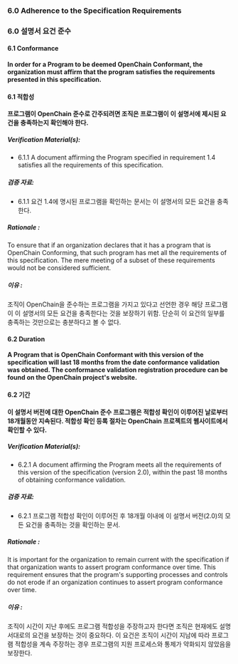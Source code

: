 ### 6.0 Adherence to the Specification Requirements

### 6.0 설명서 요건 준수

#### 6.1        Conformance

**In order for a Program to be deemed OpenChain Conformant, the organization must affirm that the program satisfies the requirements presented in this specification.**

#### 6.1        적합성

**프로그램이 OpenChain 준수로 간주되려면 조직은 프로그램이 이 설명서에 제시된 요건을 충족하는지 확인해야 한다.**

##### Verification Material(s):
- 6.1.1 A document affirming the Program specified in requirement 1.4 satisfies all the requirements of this specification.

##### 검증 자료:
- 6.1.1 요건 1.4에 명시된 프로그램을 확인하는 문서는 이 설명서의 모든 요건을 충족한다.

##### Rationale :

To ensure that if an organization declares that it has a program that is OpenChain Conforming, that such program has met all the requirements of this specification. The mere meeting of a subset of these requirements would not be considered sufficient.

##### 이유 :

조직이 OpenChain을 준수하는 프로그램을 가지고 있다고 선언한 경우 해당 프로그램이 이 설명서의 모든 요건을 충족한다는 것을 보장하기 위함. 단순히 이 요건의 일부를 충족하는 것만으로는 충분하다고 볼 수 없다.

#### 6.2        Duration

**A Program that is OpenChain Conformant with this version of the specification will last 18 months from the date conformance validation was obtained. The conformance validation registration procedure can be found on the OpenChain project&#39;s website.**

#### 6.2        기간

**이 설명서 버전에 대한 OpenChain 준수 프로그램은 적합성 확인이 이루어진 날로부터 18개월동안 지속된다. 적합성 확인 등록 절차는 OpenChain 프로젝트의 웹사이트에서 확인할 수 있다.**

##### Verification Material(s):

- 6.2.1 A document affirming the Program meets all the requirements of this version of the specification (version 2.0), within the past 18 months of obtaining conformance validation.

##### 검증 자료:

- 6.2.1 프로그램 적합성 확인이 이루어진 후 18개월 이내에 이 설명서 버전(2.0)의 모든 요건을 충족하는 것을 확인하는 문서.

##### Rationale :

It is important for the organization to remain current with the specification if that organization wants to assert program conformance over time. This requirement ensures that the program&#39;s supporting processes and controls do not erode if an organization continues to assert program conformance over time.

##### 이유 :

조직이 시간이 지난 후에도 프로그램 적합성을 주장하고자 한다면 조직은 현재에도 설명서대로의 요건을 보장하는 것이 중요하다. 이 요건은 조직이 시간이 지남에 따라 프로그램 적합성을 계속 주장하는 경우 프로그램의 지원 프로세스와 통제가 약화되지 않았음을 보장한다.
